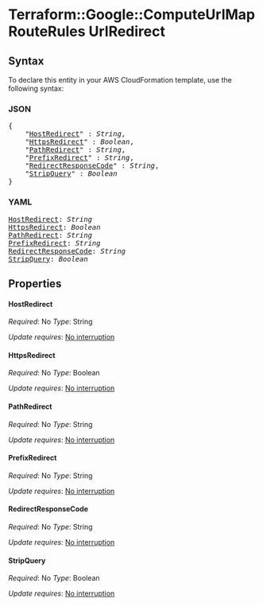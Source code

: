 # Terraform::Google::ComputeUrlMap RouteRules UrlRedirect

## Syntax

To declare this entity in your AWS CloudFormation template, use the following syntax:

### JSON

<pre>
{
    "<a href="#hostredirect" title="HostRedirect">HostRedirect</a>" : <i>String</i>,
    "<a href="#httpsredirect" title="HttpsRedirect">HttpsRedirect</a>" : <i>Boolean</i>,
    "<a href="#pathredirect" title="PathRedirect">PathRedirect</a>" : <i>String</i>,
    "<a href="#prefixredirect" title="PrefixRedirect">PrefixRedirect</a>" : <i>String</i>,
    "<a href="#redirectresponsecode" title="RedirectResponseCode">RedirectResponseCode</a>" : <i>String</i>,
    "<a href="#stripquery" title="StripQuery">StripQuery</a>" : <i>Boolean</i>
}
</pre>

### YAML

<pre>
<a href="#hostredirect" title="HostRedirect">HostRedirect</a>: <i>String</i>
<a href="#httpsredirect" title="HttpsRedirect">HttpsRedirect</a>: <i>Boolean</i>
<a href="#pathredirect" title="PathRedirect">PathRedirect</a>: <i>String</i>
<a href="#prefixredirect" title="PrefixRedirect">PrefixRedirect</a>: <i>String</i>
<a href="#redirectresponsecode" title="RedirectResponseCode">RedirectResponseCode</a>: <i>String</i>
<a href="#stripquery" title="StripQuery">StripQuery</a>: <i>Boolean</i>
</pre>

## Properties

#### HostRedirect

_Required_: No
_Type_: String

_Update requires_: [No interruption](https://docs.aws.amazon.com/AWSCloudFormation/latest/UserGuide/using-cfn-updating-stacks-update-behaviors.html#update-no-interrupt)

#### HttpsRedirect

_Required_: No
_Type_: Boolean

_Update requires_: [No interruption](https://docs.aws.amazon.com/AWSCloudFormation/latest/UserGuide/using-cfn-updating-stacks-update-behaviors.html#update-no-interrupt)

#### PathRedirect

_Required_: No
_Type_: String

_Update requires_: [No interruption](https://docs.aws.amazon.com/AWSCloudFormation/latest/UserGuide/using-cfn-updating-stacks-update-behaviors.html#update-no-interrupt)

#### PrefixRedirect

_Required_: No
_Type_: String

_Update requires_: [No interruption](https://docs.aws.amazon.com/AWSCloudFormation/latest/UserGuide/using-cfn-updating-stacks-update-behaviors.html#update-no-interrupt)

#### RedirectResponseCode

_Required_: No
_Type_: String

_Update requires_: [No interruption](https://docs.aws.amazon.com/AWSCloudFormation/latest/UserGuide/using-cfn-updating-stacks-update-behaviors.html#update-no-interrupt)

#### StripQuery

_Required_: No
_Type_: Boolean

_Update requires_: [No interruption](https://docs.aws.amazon.com/AWSCloudFormation/latest/UserGuide/using-cfn-updating-stacks-update-behaviors.html#update-no-interrupt)

